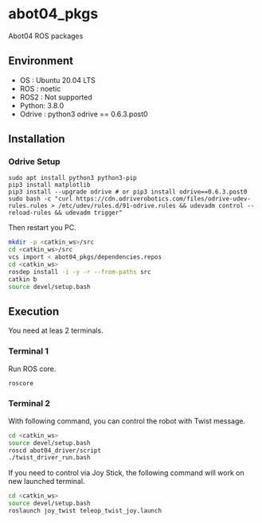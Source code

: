 # abot04_pkgs
Abot04 ROS packages

## Environment
- OS : Ubuntu 20.04 LTS
- ROS : noetic
- ROS2 : Not supported
- Python: 3.8.0
- Odrive : python3 odrive == 0.6.3.post0


## Installation
### Odrive Setup
```
sudo apt install python3 python3-pip
pip3 install matplotlib
pip3 install --upgrade odrive # or pip3 install odrive==0.6.3.post0
sudo bash -c "curl https://cdn.odriverobotics.com/files/odrive-udev-rules.rules > /etc/udev/rules.d/91-odrive.rules && udevadm control --reload-rules && udevadm trigger"
```
Then restart you PC.

```bash
mkdir -p <catkin_ws>/src
cd <catkin_ws>/src
vcs import < abot04_pkgs/dependencies.repos
cd <catkin_ws>
rosdep install -i -y -r --from-paths src
catkin b
source devel/setup.bash
```


## Execution
You need at leas 2 terminals.

### Terminal 1
Run ROS core.
```bash
roscore
```

### Terminal 2
With following command, you can control the robot with Twist message.
```bash
cd <catkin_ws>
source devel/setup.bash
roscd abot04_driver/script
./twist_driver_run.bash
```

If you need to control via Joy Stick, the following command will work on new launched terminal.
```bash
cd <catkin_ws>
source devel/setup.bash
roslaunch joy_twist teleop_twist_joy.launch
```
